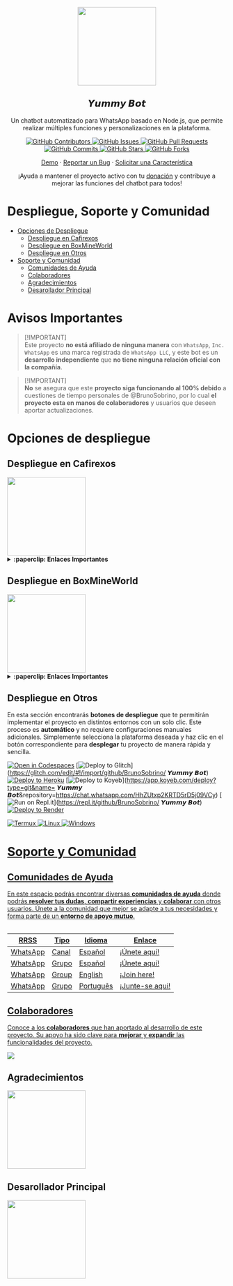 <p align="center">
 <img width="180px" src="https://i.ibb.co/Qn1W6cP/image.png" align="center"/>
 <h2 align="center"> 𝙔𝙪𝙢𝙢𝙮 𝘽𝙤𝙩</h2>
 <p align="center">Un chatbot automatizado para WhatsApp basado en Node.js, que permite realizar múltiples funciones y personalizaciones en la plataforma.</p>
</p>

<p align="center">
  <a href="https://chat.whatsapp.com/HhZUtxp2KRTD5rD5j09VCy/graphs/contributors">
    <img alt="GitHub Contributors" src="https://img.shields.io/github/contributors/BrunoSobrino/ 𝙔𝙪𝙢𝙢𝙮 𝘽𝙤𝙩?style=for-the-badge" />
  </a>
  <a href="https://chat.whatsapp.com/HhZUtxp2KRTD5rD5j09VCy/issues">
    <img alt="GitHub Issues" src="https://img.shields.io/github/issues/BrunoSobrino/ 𝙔𝙪𝙢𝙢𝙮 𝘽𝙤𝙩?style=for-the-badge" />
  </a>
  <a href="https://chat.whatsapp.com/HhZUtxp2KRTD5rD5j09VCy/pulls">
    <img alt="GitHub Pull Requests" src="https://img.shields.io/github/issues-pr/BrunoSobrino/ 𝙔𝙪𝙢𝙢𝙮 𝘽𝙤𝙩?style=for-the-badge" />
  </a>
  <a href="https://chat.whatsapp.com/HhZUtxp2KRTD5rD5j09VCy/commits">
    <img alt="GitHub Commits" src="https://img.shields.io/github/commit-activity/m/BrunoSobrino/ 𝙔𝙪𝙢𝙢𝙮 𝘽𝙤𝙩?style=for-the-badge" />
  </a>
  <a href="https://chat.whatsapp.com/HhZUtxp2KRTD5rD5j09VCy">
    <img alt="GitHub Stars" src="https://img.shields.io/github/stars/BrunoSobrino/ 𝙔𝙪𝙢𝙢𝙮 𝘽𝙤𝙩?style=for-the-badge" />
  </a>
  <a href="https://chat.whatsapp.com/HhZUtxp2KRTD5rD5j09VCy/fork">
    <img alt="GitHub Forks" src="https://img.shields.io/github/forks/BrunoSobrino/ 𝙔𝙪𝙢𝙢𝙮 𝘽𝙤𝙩?style=for-the-badge" />
  </a>
</p>

<p align="center">
  <a href="https://api.whatsapp.com/send?phone=+5219992843881&text=&text=.menu">Demo</a>
  ·
  <a href="https://chat.whatsapp.com/HhZUtxp2KRTD5rD5j09VCy/issues/new?assignees=&labels=Bug">Reportar un Bug</a>
  ·
  <a href="https://chat.whatsapp.com/HhZUtxp2KRTD5rD5j09VCy/issues/new?assignees=&labels=Enhancement">Solicitar una Característica</a>
</p>

<!-- <p align="center">
  <a href="/src/docs/README_en.md">English</a>
  ·
  <a href="/src/docs/README_pt-br.md">Português</a>
</p> -->

<p align="center">¡Ayuda a mantener el proyecto activo con tu <a href="https://www.paypal.me/BrunoSob">donación</a> y contribuye a mejorar las funciones del chatbot para todos!</p>

# Despliegue, Soporte y Comunidad

- [Opciones de Despliegue](#opciones-de-despliegue)
  - [Despliegue en Cafirexos](#despliegue-en-cafirexos)
  - [Despliegue en BoxMineWorld](#despliegue-en-boxmineworld)
  - [Despliegue en Otros](#despliegue-en-otros)
- [Soporte y Comunidad](#soporte-y-comunidad)
  - [Comunidades de Ayuda](#guía-de-uso)
  - [Colaboradores](#colaboradores)
  - [Agradecimientos](#agradecimientos)
  - [Desarollador Principal](#desarollador-principal)

# Avisos Importantes

> [!IMPORTANT]\
> Este proyecto **no está afiliado de ninguna manera** con `WhatsApp`, `Inc. WhatsApp` es una marca registrada de `WhatsApp LLC`, y este bot es un **desarrollo independiente** que **no tiene ninguna relación oficial con la compañía**.

> [!IMPORTANT]\
> **No** se asegura que este **proyecto siga funcionando al 100% debido** a cuestiones de tiempo personales de @BrunoSobrino, por lo cual **el proyecto esta en manos de colaboradores** y usuarios que deseen aportar actualizaciones.


# Opciones de despliegue

## Despliegue en Cafirexos

<a href="https://cafirexos.com">
  <img width="180px" src="https://cdn.cafirexos.com/logos/logo_cfros_2000x2000.png"/>
</a>

<details>
 <summary><b>:paperclip: Enlaces Importantes</b></summary>

- **Sitio Web:** [cafirexos.com](https://cafirexos.com)
- **Área de Clientes:** [clientes.cafirexos.com](https://clientes.cafirexos.com)
- **Panel de Control:** [panel.cafirexos.com](https://panel.cafirexos.com)
- **Estado de los Servicios:** [estado.cafirexos.com](https://estado.cafirexos.com)
- **Documentación:** [docs.cafirexos.com](https://docs.cafirexos.com)
- **Canal de WhatsApp:** [¡Únete aquí!](https://cafirexos.com/whatsapp)
- **Comunidad de WhatsApp:** [¡Únete aquí!](https://cafirexos.com/comunidad)

</details>

## Despliegue en BoxMineWorld

<a href="https://boxmineworld.com">
  <img width="180px" src="https://i.ibb.co/sFygw8p/favicon.png"/>
</a>

<details>
 <summary><b>:paperclip: Enlaces Importantes</b></summary>

- **Sitio Web:** [boxmineworld.com](https://boxmineworld.com)
- **Área de Clientes:** [dash.boxmineworld.com](https://dash.boxmineworld.com)
- **Panel de Control:** [panel.boxmineworld.com](https://panel.boxmineworld.com)
- **Documentación:** [docs.boxmineworld.com](https://docs.boxmineworld.com)
- **Comunidad de Discord:** [¡Únete aquí!](https://discord.gg/84qsr4v)

</details>

## Despliegue en Otros

En esta sección encontrarás **botones de despliegue** que te permitirán implementar el proyecto en distintos entornos con un solo clic. Este proceso es **automático** y no requiere configuraciones manuales adicionales. Simplemente selecciona la plataforma deseada y haz clic en el botón correspondiente para **desplegar** tu proyecto de manera rápida y sencilla.

[![Open in Codespaces](https://github.com/codespaces/badge.svg)](https://github.com/codespaces/new?skip_quickstart=true&machine=basicLinux32gb&repo=514876515&ref=master&geo=EuropeWest)
[![Deploy to Glitch](https://binbashbanana.github.io/deploy-buttons/buttons/remade/glitch.svg)](https://glitch.com/edit/#!/import/github/BrunoSobrino/ 𝙔𝙪𝙢𝙢𝙮 𝘽𝙤𝙩)
[![Deploy to Heroku](https://binbashbanana.github.io/deploy-buttons/buttons/remade/heroku.svg)](https://www.heroku.com/deploy?template=https://chat.whatsapp.com/HhZUtxp2KRTD5rD5j09VCy)
[![Deploy to Koyeb](https://binbashbanana.github.io/deploy-buttons/buttons/remade/koyeb.svg)](https://app.koyeb.com/deploy?type=git&name= 𝙔𝙪𝙢𝙢𝙮 𝘽𝙤𝙩&repository=https://chat.whatsapp.com/HhZUtxp2KRTD5rD5j09VCy)
[![Run on Repl.it](https://binbashbanana.github.io/deploy-buttons/buttons/remade/replit.svg)](https://repl.it/github/BrunoSobrino/ 𝙔𝙪𝙢𝙢𝙮 𝘽𝙤𝙩)
[![Deploy to Render](https://binbashbanana.github.io/deploy-buttons/buttons/remade/render.svg)](https://dashboard.render.com/blueprint/new?repo=https://chat.whatsapp.com/HhZUtxp2KRTD5rD5j09VCy)
<!-- [![Deploy to Vercel](https://binbashbanana.github.io/deploy-buttons/buttons/remade/vercel.svg)](https://vercel.com/new/clone?repository-url=https://chat.whatsapp.com/HhZUtxp2KRTD5rD5j09VCy) -->
<a href="https://brunosobrino.github.io/ 𝙔𝙪𝙢𝙢𝙮 𝘽𝙤𝙩/">
  <img src="https://img.shields.io/badge/Android-3DDC84?style=for-the-badge&logo=android&logoColor=white" alt="Termux">
</a>
<a href="https://brunosobrino.github.io/ 𝙔𝙪𝙢𝙢𝙮 𝘽𝙤𝙩/">
  <img src="https://img.shields.io/badge/Linux-black?style=for-the-badge&logo=linux&logoColor=white" alt="Linux">
  <a href="https://brunosobrino.github.io/ 𝙔𝙪𝙢𝙢𝙮 𝘽𝙤𝙩/">
  <img src="https://img.shields.io/badge/Windows-0078D6?style=for-the-badge&logo=windows&logoColor=white" alt="Windows">

# Soporte y Comunidad

## Comunidades de Ayuda

En este espacio podrás encontrar diversas **comunidades de ayuda** donde podrás **resolver tus dudas**, **compartir experiencias** y **colaborar** con otros usuarios. Únete a la comunidad que mejor se adapte a tus necesidades y forma parte de un **entorno de apoyo mutuo**.

<table>

| RRSS | Tipo | Idioma | Enlace |
| --- | --- | --- |--- |
| WhatsApp | Canal | Español | [¡Únete aquí!](https://chat.whatsapp.com/HhZUtxp2KRTD5rD5j09VCy) |
| WhatsApp | Grupo | Español | [¡Únete aquí!](https://chat.whatsapp.com/Daa3Fe4A9JeFpRI2QtBS4s) |
| WhatsApp | Group | English | [¡Join here!](https://chat.whatsapp.com/HTatrQokqODKx9eem0CKuY) |
| WhatsApp | Grupo | Português | [¡Junte-se aqui!](https://chat.whatsapp.com/J8tFq87Ia0jEnx20NvCQxN) |

</table>

## Colaboradores

Conoce a los **colaboradores** que han aportado al desarrollo de este proyecto. Su apoyo ha sido clave para **mejorar** y **expandir** las funcionalidades del proyecto.

<a href="https://chat.whatsapp.com/HhZUtxp2KRTD5rD5j09VCy/graphs/contributors">
  <img src="https://contrib.rocks/image?repo=BrunoSobrino/ 𝙔𝙪𝙢𝙢𝙮 𝘽𝙤𝙩" /> 
</a>

## Agradecimientos

<a href="https://github.com/BochilGaming/games-wabot-md/tree/multi-device">
  <img src="https://i.ibb.co/CMpM8pk/Bochil-Gaming.png" width="180px"/>
</a>

## Desarollador Principal

<a href="https://chat.whatsapp.com/HhZUtxp2KRTD5rD5j09VCy">
  <img src="https://i.ibb.co/Qn1W6cP/image.png" width="180px"/>
</a>
